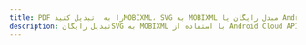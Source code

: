 ---title: PDF را به  تبدیل کنیدMOBIXML، SVG به MOBIXML مبدل رایگان یا Android SDKdescription: تبدیل رایگانSVG به MOBIXML با استفاده از Android Cloud APIs & SDK همچنین اسناد PDF را در Cloud ایجاد، ویرایش و رندر کنید.---